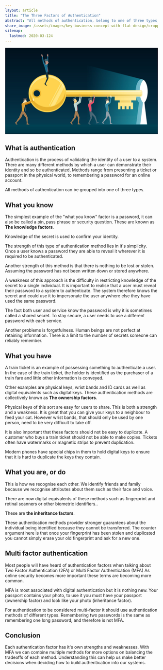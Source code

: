 ```yaml
---
layout: article
title: "The Three Factors of Authentication"
abstract: "All methods of authentication, belong to one of three types; what you know, what you have, and what your are."
share_image: /assets/images/key-business-concept-with-flat-design/cropped.jpg
sitemap:
  lastmod: 2020-03-124
---
```


![](/assets/images/key-business-concept-with-flat-design/cropped.jpg)

## What is authentication

Authentication is the process of validating the identity of a user to a system.
There are many different methods by which a user can demonstrate their identity and so be authenticated,
Methods range from presenting a ticket or passport in the physical world, to remembering a password for an online account.

All methods of authentication can be grouped into one of three types.

## What you know

The simplest example of the "what you know" factor is a password, it can also be called a pin, pass phrase or security question.
These are known as **The knowledge factors**.

Knowledge of the secret is used to confirm your identity.

The strength of this type of authentication method lies in it's simplicity.
Once a user knows a password they are able to reveal it wherever it is required to be authenticated.

Another strength of this method is that there is nothing to be lost or stolen.
Assuming the password has not been written down or stored anywhere.

A weakness of this approach is the difficulty in restricting knowledge of the secret to a single individual.
It is important to realise that a user must reveal their password to a system to authenticate.
The system therefore knows the secret and could use it to impersonate the user anywhere else they have used the same password.

The fact both user and service know the password is why it is sometimes called a shared secret.
To stay secure, a user needs to use a different password with each service.

Another problems is forgetfulness.
Human beings are not perfect at retaining information.
There is a limit to the number of secrets someone can reliably remember.

## What you have

A train ticket is an example of possessing something to authenticate a user.
In the case of the train ticket, the holder is identified as the purchaser of a train fare and little other information is conveyed.

Other examples are physical keys, wrist bands and ID cards as well as digital equivalents such as digital keys.
These authentication methods are collectively known as **The ownership factors**.

Physical keys of this sort are easy for users to share. This is both a strength and a weakness.
It is great that you can give your keys to a neighbour to feed your cat.
However wrist bands, that should only be used by one person, need to be very difficult to take off.

It is also important that these factors should not be easy to duplicate.
A customer who buys a train ticket should not be able to make copies.
Tickets often have watermarks or magnetic strips to prevent duplication.

Modern phones have special chips in them to hold digital keys to ensure that it is hard to duplicate the keys they contain.

## What you are, or do

This is how we recognise each other.
We identify friends and family because we recognise attributes about them such as their face and voice.

There are now digital equivalents of these methods such as fingerprint and retinal scanners or other biometric identifiers..

These are **the inheritance factors**.

These authentication methods provider stronger guarantees about the individual being identified because they cannot be transferred.
The counter argument here is that once your fingerprint has been stolen and duplicated you cannot simply erase your old fingerprint and ask for a new one.

## Multi factor authentication

Most people will have heard of authentication factors when talking about Two Factor Authentication (2FA) or Multi Factor Authentication (MFA)
As online security becomes more important these terms are becoming more common.

MFA is most associated with digital authentication but it is nothing new.
Your passport contains your photo, to use it you must have your passport (ownership factor) and look like your photo (inheritance factor).

For authentication to be considered multi-factor it should use authentication methods of different types.
Remembering two passwords is the same as remembering one long password, and therefore is not MFA.

## Conclusion

Each authentication factor has it's own strengths and weaknesses.
With MFA we can combine multiple methods for more options on balancing the tradeoffs of each method.
Understanding this can help us make better decisions when deciding how to build authentication into our systems.
